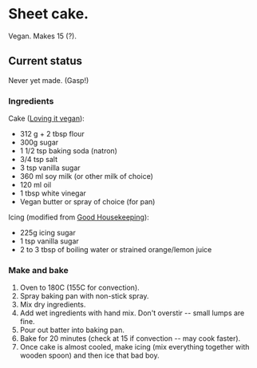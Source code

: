 # Sheet cake.

Vegan. Makes 15 (?).

## Current status

Never yet made. (Gasp!)

### Ingredients

Cake ([Loving it vegan](https://lovingitvegan.com/vanilla-sheet-cake/)):  
- 312 g + 2 tbsp flour  
- 300g sugar  
- 1 1/2 tsp baking soda (natron)  
- 3/4 tsp salt  
- 3 tsp vanilla sugar  
- 360 ml soy milk (or other milk of choice)
- 120 ml oil  
- 1 tbsp white vinegar  
- Vegan butter or spray of choice (for pan)  

Icing (modified from [Good Housekeeping](https://www.goodhousekeeping.com/uk/food/recipes/a531987/basic-glace-icing-recipe/)):  
- 225g icing sugar  
- 1 tsp vanilla sugar  
- 2 to 3 tbsp of boiling water or strained orange/lemon juice

### Make and bake

1. Oven to 180C (155C for convection).  
1. Spray baking pan with non-stick spray.  
1. Mix dry ingredients.  
1. Add wet ingredients with hand mix. Don't overstir -- small lumps are fine.  
1. Pour out batter into baking pan.  
1. Bake for 20 minutes (check at 15 if convection -- may cook faster).  
1. Once cake is almost cooled, make icing (mix everything together with wooden spoon) and then ice that bad boy.  
